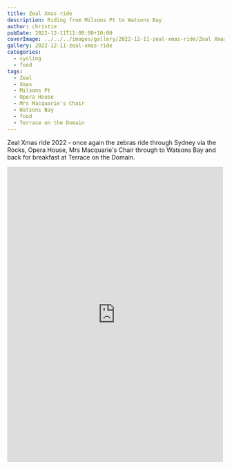 ```yaml
---
title: Zeal Xmas ride
description: Riding from Milsons Pt to Watsons Bay
author: christie
pubDate: 2022-12-11T11:00:00+10:00
coverImage: ../../../images/gallery/2022-12-11-zeal-xmas-ride/Zeal Xmas ride 2022 (5).jpeg
gallery: 2022-12-11-zeal-xmas-ride
categories:
  - cycling
  - food
tags:
  - Zeal
  - Xmas
  - Milsons Pt
  - Opera House
  - Mrs Macquarie's Chair
  - Watsons Bay
  - food
  - Terrace on the Domain
---
```


Zeal Xmas ride 2022 - once again the zebras ride through Sydney via the Rocks, Opera House, Mrs Macquarie's Chair through to Watsons Bay and back for breakfast at Terrace on the Domain.

<iframe src="https://www.facebook.com/plugins/post.php?href=https%3A%2F%2Fwww.facebook.com%2Fchris1.tham%2Fposts%2Fpfbid02mMt29PGvCGogty55KrHwG9UxtLJt6FEg5VsbdR1T3ika7L5cWtG3bcuehRrYBUY6l&show_text=true&width=500" width="500" height="684" style="border:none;overflow:hidden" scrolling="no" frameborder="0" allowfullscreen="true" allow="autoplay; clipboard-write; encrypted-media; picture-in-picture; web-share"></iframe>
